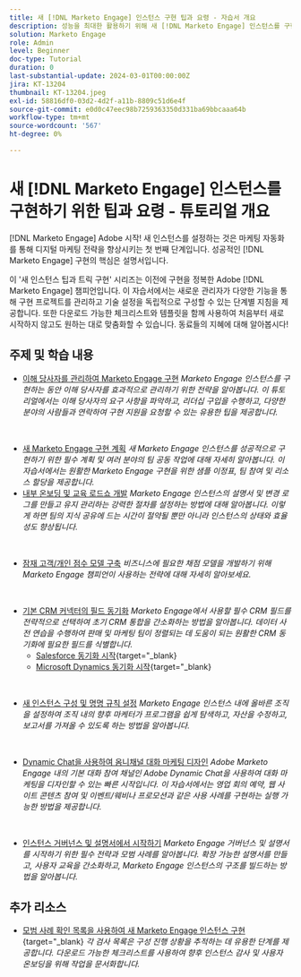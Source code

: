 ```yaml
---
title: 새 [!DNL Marketo Engage] 인스턴스 구현 팁과 요령 - 자습서 개요
description: 성능을 최대한 활용하기 위해 새 [!DNL Marketo Engage] 인스턴스를 구현하는 방법을 알아봅니다. 이 '새 Marketo Engage 구현' 팁과 트릭 시리즈는 Adobe [!DNL Marketo Engage] 챔피언이 입증한 모범 사례를 제공합니다. 다루는 주제에는 관련자 관리, 구현 프로젝트 관리, 내부 교육, 잠재 고객/개인 점수 책정 모델 구축, 초기 CRM 동기화 설정 등이 있습니다.
solution: Marketo Engage
role: Admin
level: Beginner
doc-type: Tutorial
duration: 0
last-substantial-update: 2024-03-01T00:00:00Z
jira: KT-13204
thumbnail: KT-13204.jpeg
exl-id: 58816df0-03d2-4d2f-a11b-8809c51d6e4f
source-git-commit: e0d0c47eec98b7259363350d331ba69bbcaaa64b
workflow-type: tm+mt
source-wordcount: '567'
ht-degree: 0%

---
```


# 새 [!DNL Marketo Engage] 인스턴스를 구현하기 위한 팁과 요령 - 튜토리얼 개요

[!DNL Marketo Engage] Adobe 시작! 새 인스턴스를 설정하는 것은 마케팅 자동화를 통해 디지털 마케팅 전략을 향상시키는 첫 번째 단계입니다. 성공적인 [!DNL Marketo Engage] 구현의 핵심은 설명서입니다.

이 &#39;새 인스턴스 팁과 트릭 구현&#39; 시리즈는 이전에 구현을 정복한 Adobe [!DNL Marketo Engage] 챔피언입니다. 이 자습서에서는 새로운 관리자가 다양한 기능을 통해 구현 프로젝트를 관리하고 기술 설정을 독립적으로 구성할 수 있는 단계별 지침을 제공합니다. 또한 다운로드 가능한 체크리스트와 템플릿을 함께 사용하여 처음부터 새로 시작하지 않고도 원하는 대로 맞춤화할 수 있습니다. 동료들의 지혜에 대해 알아봅시다!

## 주제 및 학습 내용

* [이해 당사자를 관리하여 Marketo Engage 구현](/help/marketo-tutorial-implementing-new-instance/managing-stakeholder-communications.md)
  *Marketo Engage 인스턴스를 구현하는 동안 이해 당사자를 효과적으로 관리하기 위한 전략을 알아봅니다. 이 튜토리얼에서는 이해 당사자의 요구 사항을 파악하고, 리더십 구입을 수행하고, 다양한 분야의 사람들과 연락하여 구현 지원을 요청할 수 있는 유용한 팁을 제공합니다.*
<br>

* [새 Marketo Engage 구현 계획](/help/marketo-tutorial-implementing-new-instance/planning-for-new-implementation.md)
  *새 Marketo Engage 인스턴스를 성공적으로 구현하기 위한 필수 계획 및 여러 분야의 팀 공동 작업에 대해 자세히 알아봅니다. 이 자습서에서는 원활한 Marketo Engage 구현을 위한 샘플 이정표, 팀 참여 및 리소스 할당을 제공합니다.*
  <br>
* [내부 온보딩 및 교육 로드쇼 개발](/help/marketo-tutorial-implementing-new-instance/internal-training-roadshow.md)
  *Marketo Engage 인스턴스의 설명서 및 변경 로그를 만들고 유지 관리하는 강력한 절차를 설정하는 방법에 대해 알아봅니다. 이렇게 하면 팀의 지식 공유에 드는 시간이 절약될 뿐만 아니라 인스턴스의 상태와 효율성도 향상됩니다.*
<br>

* [잠재 고객/개인 점수 모델 구축](/help/marketo-tutorial-implementing-new-instance/building-person-scoring-model.md)
  *비즈니스에 필요한 채점 모델을 개발하기 위해 Marketo Engage 챔피언이 사용하는 전략에 대해 자세히 알아보세요.*
<br>

* [기본 CRM 커넥터의 필드 동기화](/help/marketo-tutorial-implementing-new-instance/syncing-fields-for-crm-integration.md)
  *Marketo Engage에서 사용할 필수 CRM 필드를 전략적으로 선택하여 초기 CRM 통합을 간소화하는 방법을 알아봅니다. 데이터 사전 연습을 수행하여 판매 및 마케팅 팀이 정렬되는 데 도움이 되는 원활한 CRM 동기화에 필요한 필드를 식별합니다.*
   * [Salesforce 동기화 시작](https://experienceleague.adobe.com/en/docs/marketo-learn/tutorials/lead-and-data-management/salesforce-sync-setup){target="_blank}
   * [Microsoft Dynamics 동기화 시작](https://experienceleague.adobe.com/en/docs/marketo-learn/tutorials/lead-and-data-management/microsoft-dynamics-sync-setup){target="_blank}
<br>

* [새 인스턴스 구성 및 명명 규칙 설정](/help/marketo-tutorial-implementing-new-instance/organizing-new-instance.md)
  *Marketo Engage 인스턴스 내에 올바른 조직을 설정하여 조직 내의 향후 마케터가 프로그램을 쉽게 탐색하고, 자산을 수정하고, 보고서를 가져올 수 있도록 하는 방법을 알아봅니다.*
<br>

* [Dynamic Chat을 사용하여 옴니채널 대화 마케팅 디자인](/help/marketo-tutorial-implementing-new-instance/designing-omnichannel-conversational-marketing.md)
  *Adobe Marketo Engage 내의 기본 대화 참여 채널인 Adobe Dynamic Chat을 사용하여 대화 마케팅을 디자인할 수 있는 빠른 시작입니다. 이 자습서에서는 영업 회의 예약, 웹 사이트 콘텐츠 참여 및 이벤트/웨비나 프로모션과 같은 사용 사례를 구현하는 실행 가능한 방법을 제공합니다.*
<br>

* [인스턴스 거버넌스 및 설명서에서 시작하기](/help/marketo-tutorial-implementing-new-instance/documenting-your-instance.md)
  *Marketo Engage 거버넌스 및 설명서를 시작하기 위한 필수 전략과 모범 사례를 알아봅니다. 확장 가능한 설명서를 만들고, 사용자 교육을 간소화하고, Marketo Engage 인스턴스의 구조를 빌드하는 방법을 알아봅니다.*

## 추가 리소스

* [모범 사례 확인 목록을 사용하여 새 Marketo Engage 인스턴스 구현](https://experienceleague.adobe.com/en/docs/marketo/using/getting-started/implementing-a-new-marketo-engage-instance/where-to-start){target="_blank}
  *각 검사 목록은 구성 진행 상황을 추적하는 데 유용한 단계를 제공합니다. 다운로드 가능한 체크리스트를 사용하여 향후 인스턴스 감사 및 사용자 온보딩을 위해 작업을 문서화합니다.*
